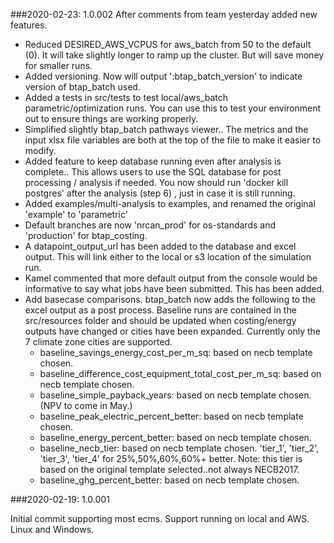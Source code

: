 ###2020-02-23: 1.0.002
After comments from team yesterday added new features.
* Reduced DESIRED_AWS_VCPUS for aws_batch from 50 to the default (0). It will take slightly longer to ramp up the cluster. But will save money for smaller runs. 
* Added versioning. Now will output ':btap_batch_version' to indicate version of btap_batch used. 
* Added a tests in src/tests to test local/aws_batch parametric/optimization runs. You can use this to test your environment out to ensure things are working properly. 
* Simplified slightly btap_batch pathways viewer.. The metrics and the input xlsx file variables are both at the top of the file to make it easier to modify.
* Added feature to keep database running even after analysis is complete.. This allows users to use the SQL database for
post processing  / analysis if needed. You now should run 'docker kill postgres' after the analysis (step 6) , just in case it is still running.  
* Added examples/multi-analysis to examples, and renamed the original 'example' to 'parametric'  
* Default branches are now 'nrcan_prod' for os-standards and 'production' for btap_costing.
* A datapoint_output_url has been added to the database and excel output. This will link either to the local or s3 location of the simulation run.
* Kamel commented that more default output from the console would be informative to say what jobs have been submitted. This has been added.
* Add basecase comparisons. btap_batch now adds the following to the excel output as a post process. Baseline runs are contained 
in the src/resources folder and should be updated when costing/energy outputs have changed or cities have been expanded. Currently only the 7 climate
zone cities are supported.  
    * baseline_savings_energy_cost_per_m_sq: based on necb template chosen.	
    * baseline_difference_cost_equipment_total_cost_per_m_sq: based on necb template chosen.
    * baseline_simple_payback_years: based on necb template chosen.  (NPV to come in May.)
    * baseline_peak_electric_percent_better: based on necb template chosen.
    * baseline_energy_percent_better: based on necb template chosen.
    * baseline_necb_tier: based on necb template chosen. 'tier_1', 'tier_2', 'tier_3', 'tier_4' for 25%,50%,60%,60%+ better.
    Note: this tier is based on the original template selected..not always NECB2017. 
    * baseline_ghg_percent_better: based on necb template chosen.
    

###2020-02-19: 1.0.001

Initial commit supporting most ecms. Support running on local and AWS. Linux and Windows. 